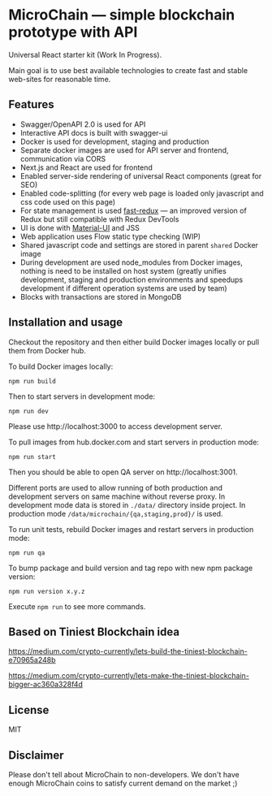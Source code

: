 # MicroChain — simple blockchain prototype with API

Universal React starter kit (Work In Progress).

Main goal is to use best available technologies to create fast and stable web-sites for reasonable time.

## Features
- Swagger/OpenAPI 2.0 is used for API
- Interactive API docs is built with swagger-ui
- Docker is used for development, staging and production
- Separate docker images are used for API server and frontend, communication via CORS
- Next.js and React are used for frontend
- Enabled server-side rendering of universal React components (great for SEO)
- Enabled code-splitting (for every web page is loaded only javascript and css code used on this page)
- For state management is used [fast-redux](https://github.com/dogada/fast-redux) — an improved version of Redux but still compatible with Redux DevTools
- UI is done with [Material-UI](https://material-ui-next.com/) and JSS
- Web application uses Flow static type checking (WIP)
- Shared javascript code and settings are stored in parent `shared` Docker image
- During development are used node_modules from Docker images, nothing is need to be installed on host system (greatly unifies development, staging and production environments and speedups development if different operation systems are used by team)
- Blocks with transactions are stored in MongoDB

## Installation and usage

Checkout the repository and then either build Docker images locally or pull them from Docker hub.

To build Docker images locally:
```
npm run build
```

Then to start servers in development mode:
```
npm run dev
```
Please use http://localhost:3000 to access development server.

To pull images from hub.docker.com and start servers in production mode:
```
npm run start
```
Then you should be able to open QA server on http://localhost:3001.

Different ports are used to allow running of both production and development servers on same machine without reverse proxy. In development mode data is stored in `./data/` directory inside project. In production mode `/data/microchain/{qa,staging,prod}/` is used.

To run unit tests, rebuild Docker images and restart servers in production mode:
```
npm run qa
```

To bump package and build version and tag repo with new npm package version:
```
npm run version x.y.z
```

Execute `npm run` to see more commands.

## Based on Tiniest Blockchain idea
https://medium.com/crypto-currently/lets-build-the-tiniest-blockchain-e70965a248b

https://medium.com/crypto-currently/lets-make-the-tiniest-blockchain-bigger-ac360a328f4d

## License

MIT

## Disclaimer

Please don't tell about MicroChain to non-developers. We don't have enough MicroChain coins to satisfy current demand on the market ;)
